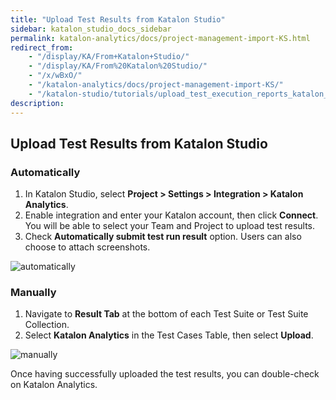 ```yaml
---
title: "Upload Test Results from Katalon Studio"
sidebar: katalon_studio_docs_sidebar
permalink: katalon-analytics/docs/project-management-import-KS.html
redirect_from:
    - "/display/KA/From+Katalon+Studio/"
    - "/display/KA/From%20Katalon%20Studio/"
    - "/x/wBxO/"
    - "/katalon-analytics/docs/project-management-import-KS/"
    - "/katalon-studio/tutorials/upload_test_execution_reports_katalon_analytics.html"
description:
---
```


## Upload Test Results from Katalon Studio

### Automatically

1. In Katalon Studio, select **Project > Settings > Integration > Katalon Analytics**.
2. Enable integration and enter your Katalon account, then click **Connect**. You will be able to select your Team and Project to upload test results.
3. Check **Automatically submit test run result** option. Users can also choose to attach screenshots.

![automatically](https://github.com/katalon-studio/docs-images/raw/master/katalon-analytics/docs/from-katalon-studio/1-import-ks.png)

### Manually

1. Navigate to **Result Tab** at the bottom of each Test Suite or Test Suite Collection.
2. Select **Katalon Analytics** in the Test Cases Table, then select **Upload**.

![manually](https://github.com/katalon-studio/docs-images/raw/master/katalon-analytics/docs/from-katalon-studio/2-import-ks.png)

Once having successfully uploaded the test results, you can double-check on Katalon Analytics.